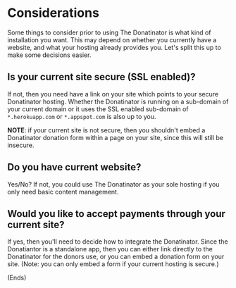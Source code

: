 # Considerations #

Some things to consider prior to using The Donatinator is what kind of installation you want. This may depend on
whether you currently have a website, and what your hosting already provides you. Let's split this up to make some
decisions easier.

## Is your current site secure (SSL enabled)? ##

If not, then you need have a link on your site which points to your secure Donatinator hosting. Whether the Donatinator
is running on a sub-domain of your current domain or it uses the SSL enabled sub-domain of `*.herokuapp.com` or
`*.appspot.com` is also up to you.

**NOTE**: if your current site is not secure, then you shouldn't embed a Donatinator donation form within a page on
your site, since this will still be insecure.

## Do you have current website? ##

Yes/No? If not, you could use The Donatinator as your sole hosting if you only need basic content management.

## Would you like to accept payments through your current site? ##

If yes, then you'll need to decide how to integrate the Donatinator. Since the Donatiantor is a standalone app, then
you can either link directly to the Donatinator for the donors use, or you can embed a donation form on your
site. (Note: you can only embed a form if your current hosting is secure.)

(Ends)
